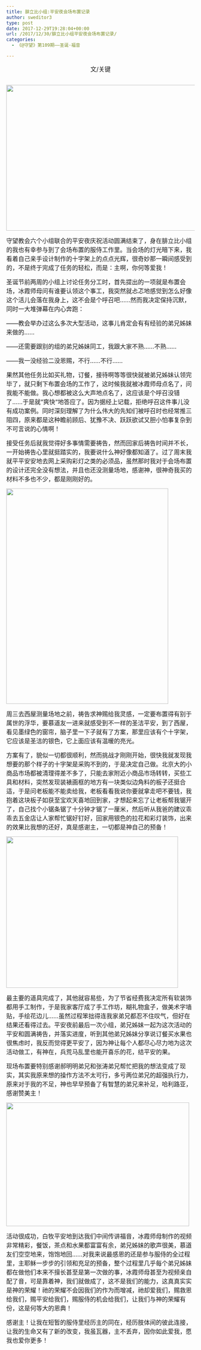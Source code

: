 ```yaml
---
title: 腓立比小组:平安夜会场布置记录
author: sweditor3
type: post
date: 2017-12-29T19:28:04+00:00
url: /2017/12/30/腓立比小组平安夜会场布置记录/
categories:
  - 《@守望》第109期——圣诞·福音

---
```

<p style="text-align: center;">
  <span style="font-size: 12pt;">文/关键</span>
</p>

 <img class="aligncenter wp-image-16281" src="http://t5.shwchurch.org/wp-content/uploads/2017/12/微信图片_20171229153236-副本.jpg" alt="" width="515" height="389" />

<span style="font-size: 12pt;">守望教会六个小组联合的平安夜庆祝活动圆满结束了，身在腓立比小组的我也有幸参与到了会场布置的服侍工作里。当会场的灯光暗下来，我看着自己亲手设计制作的十字架上的点点光辉，很奇妙那一瞬间感受到的，不是终于完成了任务的轻松，而是：主啊，你何等爱我！</span>

<span style="font-size: 12pt;">圣诞节前两周的小组上讨论任务分工时，首先提出的一项就是布置会场，冰霞师母问有谁要认领这个事工，我突然就忐忑地感觉到怎么好像这个活儿会落在我身上，这不会是个呼召吧……然而我决定保持沉默，同时一大堆弹幕在内心奔跑：</span>

<span style="font-size: 12pt;">——教会举办过这么多次大型活动，这事儿肯定会有有经验的弟兄姊妹来做的……</span>

<span style="font-size: 12pt;">——还需要跟别的组的弟兄姊妹同工，我跟大家不熟……不熟……</span>

<span style="font-size: 12pt;">——我一没经验二没恩赐，不行……不行……</span>

<span style="font-size: 12pt;">果然其他任务比如买礼物，订餐，接待啊等等很快就被弟兄姊妹认领完毕了，就只剩下布置会场的工作了，这时候我就被冰霞师母点名了，问我能不能做。我心想都被这么大声地点名了，这应该是个呼召没错了……于是就”爽快”地答应了。因为据经上记载，拒绝呼召这件事儿没有成功案例。同时深刻理解了为什么伟大的先知们被呼召时也经常推三阻四，原来都是这种瞻前顾后、犹豫不决、跃跃欲试又胆小怕事复杂到不可言说的心情啊！</span>

<span style="font-size: 12pt;">接受任务后就我觉得好多事情需要祷告，然而回家后祷告时间并不长，一开始祷告心里就挺踏实的，我要说什么神好像都知道了。过了周末我就平平安安地去网上采购彩灯之类的必须品，虽然那时我对于会场布置的设计还完全没有想法，并且也还没测量场地，感谢神，很神奇我买的材料不多也不少，都是刚刚好的。</span>

<img class="aligncenter wp-image-16283" src="http://t5.shwchurch.org/wp-content/uploads/2017/12/微信图片_20171229154619-副本.jpg" alt="" width="433" height="575" />

<span style="font-size: 12pt;">周三去西屋测量场地之前，祷告求神赐给我灵感，一定要布置得有别于属世的浮华，要慕道友一进来就感受到不一样的圣洁平安，到了西屋，看见墨绿色的窗帘，脑子里一下子就有了方案，那里应该有个十字架，它应该是圣洁的银色，它上面应该有温暖的亮光。</span>

<span style="font-size: 12pt;">方案有了，貌似一切都很顺利，然而挑战才刚刚开始，很快我就发现我想要的那个样子的十字架是采购不到的，于是决定自己做。北京大的小商品市场都被清理得差不多了，只能去家附近小商品市场转转，买些工具和材料，突然发现装裱画框的地方有一块类似边角料的板子还挺合适，于是问老板能不能卖给我，老板看看我说你要就拿走吧不要钱，我抱着这块板子如获至宝欢天喜地回到家，才想起来忘了让老板帮我锯开了，自己找个小锯条锯了十分钟才锯了一厘米，然后听从我爸的建议乖乖去五金店让人家帮忙锯好钉好，回家用银色的拉花和彩灯装饰，出来的效果比我想的还好，真是感谢主，一切都是神自己的预备！</span>

<img class="aligncenter wp-image-16280" src="http://t5.shwchurch.org/wp-content/uploads/2017/12/微信图片_20171229153202-副本.jpg" alt="" width="459" height="404" srcset="http://t5.shwchurch.org/wp-content/uploads/2017/12/微信图片_20171229153202-副本.jpg 3188w, http://t5.shwchurch.org/wp-content/uploads/2017/12/微信图片_20171229153202-副本-342x300.jpg 342w, http://t5.shwchurch.org/wp-content/uploads/2017/12/微信图片_20171229153202-副本-456x400.jpg 456w, http://t5.shwchurch.org/wp-content/uploads/2017/12/微信图片_20171229153202-副本-768x674.jpg 768w" sizes="(max-width: 459px) 100vw, 459px" />

<span style="font-size: 12pt;">最主要的道具完成了，其他就容易些，为了节省经费我决定所有软装饰都用手工制作，于是我家客厅成了手工作坊，糊礼物盒子，做美术字墙贴，手绘花边儿……虽然过程笨拙得连我家弟兄都忍不住叹气，但好在结果还看得过去。平安夜前最后一次小组，弟兄姊妹一起为这次活动的平安和圆满祷告，并落实进度，听到其他弟兄姊妹分享说订餐买水果也很焦虑时，我反而觉得更平安了，因为神让每个人都尽心尽力地为这次活动做工，有神在，兵荒马乱里也能开喜乐的花，结平安的果。</span>

<span style="font-size: 12pt;">现场布置要特别感谢郝明明弟兄和张涛弟兄帮忙把我的想法变成了现实，其实我原来想的操作方法不太可行，多亏两位弟兄的超强执行力，原来对于我的不足，神也早早预备了有智慧的弟兄来补足，哈利路亚，感谢赞美主！</span>

<img class="aligncenter  wp-image-16288" src="http://t5.shwchurch.org/wp-content/uploads/2017/12/微信图片_20171230025047.jpg" alt="" width="489" height="330" />

<span style="font-size: 12pt;">活动很成功，白牧平安地到达我们中间传讲福音，冰霞师母制作的视频非常精彩，餐饭，茶点和水果都富富有余，弟兄姊妹的歌声很美，慕道友们空空地来，饱饱地回……对我来说最感恩的还是参与服侍的全过程里，主耶稣一步步的引领和充足的预备，整个过程里几乎每个弟兄姊妹都在做他们本来不擅长甚至是第一次做的事，冰霞师母甚至为视频亲自配了音，可是靠着神，我们就做成了，这不是我们的能力，这真真实实是神的荣耀！祂的荣耀不会因我们的作为而增减，祂却爱我们，赐救恩给我们，赐平安给我们，赐服侍的机会给我们，让我们与神的荣耀有份，这是何等大的恩典！</span>

<span style="font-size: 12pt;">感谢主！让我在短暂的服侍里经历主的同在，经历肢体间的彼此连接，让我的生命又有了新的改变，我虽瓦器，主不丢弃，因你如此爱我，愿我也爱你更多！</span>